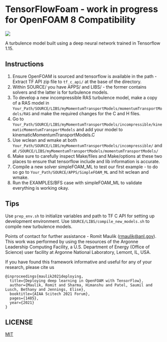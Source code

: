 # TensorFlowFoam - work in progress for OpenFOAM 8 Compatibility

![](/misc/repo_logo.png)

A turbulence model built using a deep neural network trained in Tensorflow 1.15.

## Instructions

1. Ensure OpenFOAM is sourced and tensorflow is available in the path - Extract TF API zip file to `tf_c_api/` at the base of the directory.
2. Within SOURCE/ you have APPS/ and LIBS/ - the former contains solvers and the latter is for turbulence models. 
3. To develop a new incompressible RAS turbulence model, make a copy of a RAS model in `Your_Path/SOURCE/LIBS/myMomentumTransportModels/momentumTransportModels/RAS` and make the required changes for the C and H files.
4. Go to `Your_Path/SOURCE/LIBS/myMomentumTransportModels/incompressible/kinematicMomentumTransportModels` and add your model to kinematicMomentumTransportModels.C
5. Use wclean and wmake at both `Your_Path/SOURCE/LIBS/myMomentumTransportModels/incompressible/` and at `/SOURCE/LIBS/myMomentumTransportModels/momentumTransportModels/`
6. Make sure to carefully inspect Make/files and Make/options at these two places to ensure that tensorflow include and lib information is accurate.
7. Compile a new solver simpleFOAM_ML to test our first example - to do so go to `Your_Path/SOURCE/APPS/SimpleFOAM_ML` and hit wclean and wmake.
8. Run the EXAMPLES/BFS case with simpleFOAM_ML to validate everything is working okay.


## Tips
Use `prep_env.sh` to initialize variables and path to TF C API for setting up development environment.
Use `SOURCE/LIBS/compile_new_models.sh` to compile new turbulence models.

Points of contact for further assistance - Romit Maulik (rmaulik@anl.gov). This work was performed by using the resources of the Argonne Leadership Computing Facility, a U.S. Department of Energy (Office of Science) user facility at Argonne National Laboratory, Lemont, IL, USA. 

If you have found this framework informative and useful for any of your research, please cite us
```
@inproceedings{maulik2021deploying,
  title={Deploying deep learning in OpenFOAM with TensorFlow},
  author={Maulik, Romit and Sharma, Himanshu and Patel, Saumil and Lusch, Bethany and Jennings, Elise},
  booktitle={AIAA Scitech 2021 Forum},
  pages={1485},
  year={2021}
}
```

## LICENSE

[MIT](LICENSE)
